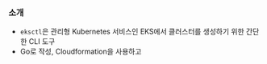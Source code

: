 
### 소개
- `eksctl`은 관리형 Kubernetes 서비스인 EKS에서 클러스터를 생성하기 위한 간단한 CLI 도구
- Go로 작성, Cloudformation을 사용하고 